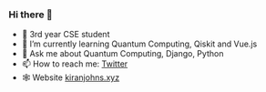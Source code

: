 ### Hi there 👋
- 🔭 3rd year CSE student
- 🌱 I’m currently learning Quantum Computing, Qiskit and Vue.js
- 💬 Ask me about Quantum Computing, Django, Python
- 📫 How to reach me: [Twitter](https://twitter.com/thetronjohnson)
- 🕸️ Website [kiranjohns.xyz](https://kiranjohns.xyz)

<!--
**thetronjohnson/thetronjohnson** is a ✨ _special_ ✨ repository because its `README.md` (this file) appears on your GitHub profile.

Here are some ideas to get you started:

- 🔭 I’m a CSE sophomore
- 🌱 I’m currently learning Quantum Computing, Qiskit and Vue.js
- 👯 I’m looking to collaborate on ...
- 🤔 I’m looking for help with ...
- 💬 Ask me about Quantum Computing, Django, Python
- 📫 How to reach me: ![Twitter](https://twitter.com/thetronjohnson)
- 😄 Pronouns: ...
- ⚡ Fun fact: ...
-->
